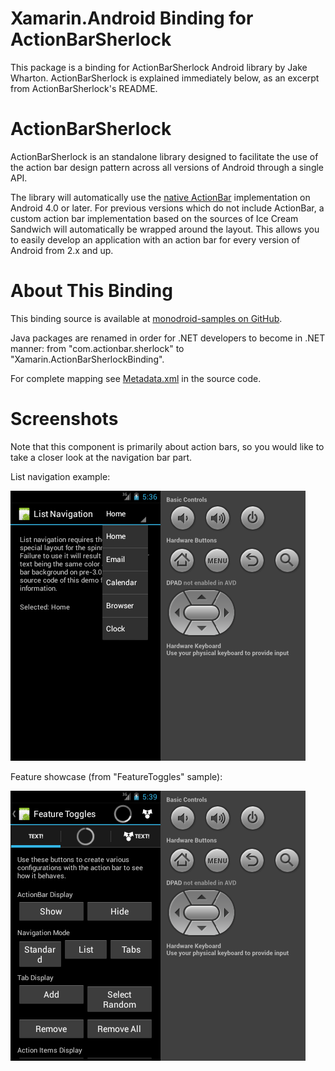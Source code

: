 Xamarin.Android Binding for ActionBarSherlock
=============================================

This package is a binding for ActionBarSherlock Android library by Jake Wharton.
ActionBarSherlock is explained immediately below, as an excerpt from
ActionBarSherlock's README.

ActionBarSherlock
=================

ActionBarSherlock is an standalone library designed to facilitate the use of
the action bar design pattern across all versions of Android through a single
API.

The library will automatically use the [native ActionBar][2] implementation on
Android 4.0 or later. For previous versions which do not include ActionBar, a
custom action bar implementation based on the sources of Ice Cream Sandwich
will automatically be wrapped around the layout. This allows you to easily
develop an application with an action bar for every version of Android from 2.x
and up.

About This Binding
==================

This binding source is available at [monodroid-samples on GitHub][1].

Java packages are renamed in order for .NET developers to become in .NET manner:
from "com.actionbar.sherlock" to "Xamarin.ActionBarSherlockBinding".

For complete mapping see [Metadata.xml][5] in the source code.


Screenshots
===========

Note that this component is primarily about action bars, so you would
like to take a closer look at the navigation bar part.

List navigation example:

![List Navigation][3]

Feature showcase (from "FeatureToggles" sample):

![Feature showcase (from "FeatureToggles" sample)][4]


[1]: https://github.com/xamarin/monodroid-samples/tree/master/ActionBarSherlock
[2]: http://developer.android.com/guide/topics/ui/actionbar.html
[3]: sshot_ListNavigation.png
[4]: sshot_FeatureToggles.png
[5]: https://github.com/xamarin/monodroid-samples/blob/master/ActionBarSherlock/ActionBarSherlock/Transforms/Metadata.xml
